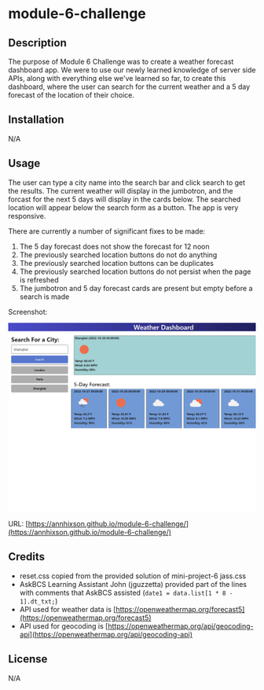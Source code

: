 # module-6-challenge

## Description

The purpose of Module 6 Challenge was to create a weather forecast dashboard app. We were to use our newly learned knowledge of server side APIs, along with everything else we've learned so far, to create this dashboard, where the user can search for the current weather and a 5 day forecast of the location of their choice.

## Installation

N/A

## Usage

The user can type a city name into the search bar and click search to get the results. The current weather will display in the jumbotron, and the forcast for the next 5 days will display in the cards below. The searched location will appear below the search form as a button. The app is very responsive.

There are currently a number of significant fixes to be made:
1. The 5 day forecast does not show the forecast for 12 noon
2. The previously searched location buttons do not do anything
3. The previously searched location buttons can be duplicates
4. The previously searched location buttons do not persist when the page is refreshed
5. The jumbotron and 5 day forecast cards are present but empty before a search is made

Screenshot: 

![Screenshot of page at 11 pm on 10/25/2022](./assets/images/module-6-challenge-screenshot.png)

URL: [https://annhixson.github.io/module-6-challenge/](https://annhixson.github.io/module-6-challenge/)

## Credits
 - reset.css copied from the provided solution of mini-project-6 jass.css
 - AskBCS Learning Assistant John (jguzzetta) provided part of the lines with comments that AskBCS assisted (`date1 = data.list[1 * 8 - 1].dt_txt;`)
 - API used for weather data is [https://openweathermap.org/forecast5](https://openweathermap.org/forecast5)
 - API used for geocoding is [https://openweathermap.org/api/geocoding-api](https://openweathermap.org/api/geocoding-api)

 ## License

 N/A
